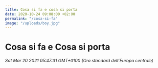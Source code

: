 ```yaml
---
title: Cosa si fa e cosa si porta
date: 2020-10-24 09:08:00 +02:00
permalink: "/cosa-si-fa"
image: "/uploads/boy.jpg"
---
```


# Cosa si fa e Cosa si porta

_Sat Mar 20 2021 05:47:31 GMT+0100 (Ora standard dell’Europa centrale)_